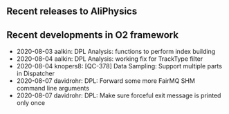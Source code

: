 ## Recent releases to AliPhysics
## Recent developments in O2 framework
- 2020-08-03 aalkin: DPL Analysis: functions to perform index building
- 2020-08-04 aalkin: DPL Analysis: working fix for TrackType filter
- 2020-08-04 knopers8: [QC-378] Data Sampling: Support multiple parts in Dispatcher
- 2020-08-07 davidrohr: DPL: Forward some more FairMQ SHM command line arguments
- 2020-08-07 davidrohr: DPL: Make sure forceful exit message is printed only once

